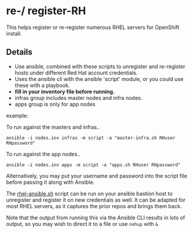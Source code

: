 # re-/ register-RH
This helps register or re-register numerous RHEL servers for OpenShift install.

## Details

* Use ansible, combined with these scripts to unregister and re-register hosts under different Red Hat account credentials.
* Uses the ansible cli with the ansible 'script' module, or you could use these with a playbook.
* **fill in your inventory file before running.**
* infras group includes master nodes and infra nodes.
* apps group is only for app nodes

example:

To run against the masters and infras..

`ansible -i nodes.inv infras -m script -a "master-infra.sh RHuser RHpassword"`

To run against the app nodes..

`ansible -i nodes.inv apps -m script -a "apps.sh RHuser RHpassword"`

Alternatively, you may put your username and password into the script file before passing it along with Ansible.

The [rhel-ansible.sh](https://github.com/ArctiqTeam/re-register-RH-hosts/blob/master/rhel-ansible.sh) script can be run on your ansible bastion host to unregister and register it on new credentials as well. It can be adapted for most RHEL servers, as it captures the prior repos and brings them back.

Note that the output from running this via the Ansible CLI results in lots of output, so you may wish to direct it to a file or use `nohup` with `&`

